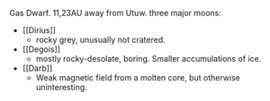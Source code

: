 Gas Dwarf. 11,23AU away from Utuw. 
three major moons:
- [[Dirius]]
	- rocky grey, unusually not cratered.
- [[Degois]]
	- mostly rocky-desolate, boring. Smaller accumulations of ice.
- [[Darb]]
	- Weak magnetic field from a molten core, but otherwise uninteresting. 
